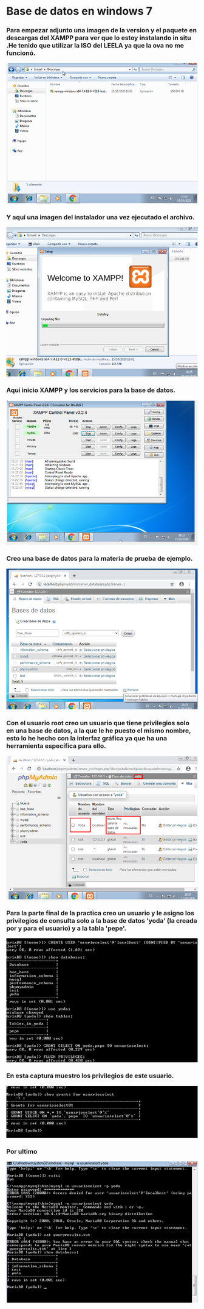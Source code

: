 # Base de datos en windows 7

### Para empezar adjunto una imagen de la version y el paquete en descargas del XAMPP para ver que lo estoy instalando in situ .He tenido que utilizar la ISO del LEELA ya que la ova no me funcionó.
![](/trim1/practicas/ud1/1.png)
### Y aquí una imagen del instalador una vez ejecutado el archivo.
![](/trim1/practicas/ud1/2.png)
### Aquí inicio XAMPP y los servicios para la base de datos.
![](/trim1/practicas/ud1/4.png)
### Creo una base de datos para la materia de prueba de ejemplo.
![](/trim1/practicas/ud1/5.png)
### Con el usuario root creo un usuario que tiene privilegios solo en una base de datos, a la que le he puesto el mismo nombre, esto lo he hecho con la interfaz gráfica ya que ha una herramienta específica para ello.
![](/trim1/practicas/ud1/6.png)
### Para la parte final de la practica creo un usuario y le asigno los privilegios de consulta solo a la base de datos 'yoda' (la creada por y para el usuario) y a la tabla 'pepe'.
![](/trim1/practicas/ud1/8.png)
### En esta captura muestro los privilegios de este usuario.
![](/trim1/practicas/ud1/9.png)
### Por ultimo 
![](/trim1/practicas/ud1/10.png)
